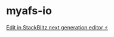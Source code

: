 # myafs-io

[Edit in StackBlitz next generation editor ⚡️](https://stackblitz.com/~/github.com/mmkamal411/myafs-io)
